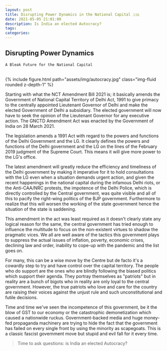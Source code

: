```yaml
---
layout: post
title: Disrupting Power Dynamics in the National Capital 🇮🇳
date: 2021-05-05 21:01:00
description: Is India an elected Autocracy?
tags:
categories: 
---
```


## Disrupting Power Dynamics 
`A Bleak Future for the National Capital`

<br>
{% include figure.html path="assets/img/autocracy.jpg" class="img-fluid rounded z-depth-1" %}

Starting with what the NCT Amendment Bill 2021 is; it basically amends the Government of National Capital Territory of Delhi Act, 1991 to give primacy to the centrally appointed Lieutenant Governor of Delhi and make the elected Government of Delhi a subsidiary. The elected government will now have to seek the opinion of the Lieutenant Governor for any executive action. The GNCTD Amendment Act was enacted by the Government of India on 28 March 2021.

The legislation amends a 1991 Act with regard to the powers and functions of the Delhi Government and the LG. It clearly defines the powers and functions of the Delhi government and the LG on the lines of the February 2019 judgment of the Supreme Court. This means it will give more power to the LG's office.

The latest amendment will greatly reduce the efficiency and timeliness of the Delhi government by making it imperative for it to hold consultations with the LG even when a situation demands urgent action, and given the recent happenings in the national capital during the infamous Delhi riots, or the Anti-CAA/NRC protests, the impotence of the Delhi Police, which is directly controlled by the Central government, was quite visible and all of this to pacify the right-wing politics of the BJP government. Furthermore to realize that this will worsen the working of the state government hence the situation of the state is saddening.

This amendment in the act was least required as it doesn't clearly state any logical reason for the same, the central government has tried enough to influence the multitude to focus on the non-existent virtues to shadow the pragmatic vices. We all are well aware of the tactics this government plays to suppress the actual issues of inflation, poverty, economic crises, declining law and order, inability to cope-up with the pandemic and the list goes on.

For many, this can be a wise move by the Centre but de facto it's a cowardly step to try and have control over the capital territory. The people who do support are the ones who are blindly following the biased politics which support their agenda. They portray themselves as "patriots" but in reality are a bunch of bigots who in reality are only loyal to the central government. However, the true patriots who love and care for the country are raising their voices against the unjust rule and such unconstitutional and futile decisions.

Time and time we've seen the incompetence of this government, be it the blow of GST to our economy or the catastrophic demonetization which caused a nationwide ruckus. Government-backed media and huge money-fed propaganda machinery are trying to hide the fact that the government has failed on every single front by using the minority as scapegoats. This is a classic fascist government move but stupid and evil fall for it every time.

> Time to ask questions: is India an elected Autocracy?